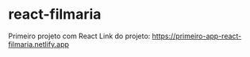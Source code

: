 # react-filmaria
Primeiro projeto com React
Link do projeto: https://primeiro-app-react-filmaria.netlify.app
